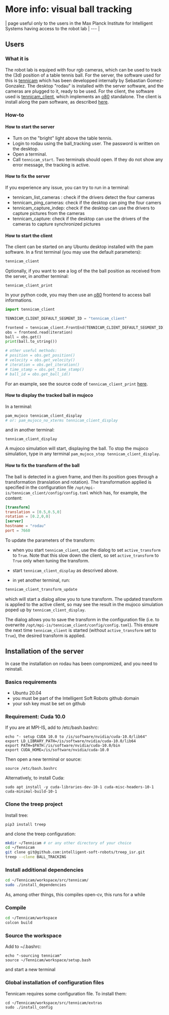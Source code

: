 # More info: visual ball tracking

| page useful only  to the users in the Max Planck Institute for Intelligent Systems having access to the robot lab | --- |


## Users

### What it is

The robot lab is equiped with four rgb cameras, which can be used to track the (3d) position of a table tennis ball.
For the server, the software used for this is [tennicam](https://github.com/intelligent-soft-robots/tennicam) which has been developped internally by Sebastian Gomez-Gonzalez.
The desktop "rodau" is installed with the server software, and the cameras are plugged to it, ready to be used.
For the client, the software used is [tennicam_client](https://github.com/intelligent-soft-robots/tennicam_client),
which implements an [o80](http://people.tuebingen.mpg.de/mpi-is-software/o80/docs/o80/index.html) standalone. The client is install along the pam software, as described [here](https://intelligent-soft-robots.github.io/pam_documentation/A1_overview_and_installation.html). 

### How-to

#### How to start the server

- Turn on the "bright" light above the table tennis. 
- Login to rodau using the ball_tracking user. The password is written on the desktop.
- Open a terminal.
- Call ```tennicam_start```. Two terminals should open. If they do not show any error message, the tracking is active.

#### How to fix the server

If you experience any issue, you can try to run in a terminal:

- tennicam_list_cameras : check if the drivers detect the four cameras
- tennicam_ping_cameras: check if the desktop can ping the four camers
- tennicam_capture_indep: check if the desktop can use the drivers to capture pictures from the cameras
- tennicam_capture: check if the desktop can use the drivers of the cameras to capture synchronized pictures

#### How to start the client

The client can be started on any Ubuntu desktop installed with the pam software.
In a first terminal (you may use the default parameters):

```bash
tennicam_client
```

Optionally, if you want to see a log of the the ball position as received from the server,
in another terminal:

```
tennicam_client_print
```

In your python code, you may then use an [o80](http://people.tuebingen.mpg.de/mpi-is-software/o80/docs/o80/index.html) frontend
to access ball informations.

```python
import tennicam_client

TENNICAM_CLIENT_DEFAULT_SEGMENT_ID = "tennicam_client"

frontend = tennicam_client.FrontEnd(TENNICAM_CLIENT_DEFAULT_SEGMENT_ID)
obs = frontend.read(iteration)
ball = obs.get()
print(ball.to_string())

# other useful methods:
# position = obs.get_position()
# velocity = obs.get_velocity()
# iteration = obs.get_iteration()
# time_stamp = obs.get_time_stamp()
# ball_id = obs.get_ball_id()

```

For an example, see the source code of ```tennicam_client_print``` [here](https://github.com/intelligent-soft-robots/tennicam_client/blob/master/bin/tennicam_client_print).


#### How to display the tracked ball in mujoco

In a terminal:

```bash
pam_mujoco tennicam_client_display
# or: pam_mujoco_no_xterms tennicam_client_display
```

and in another terminal:

```
tennicam_client_display
```

A mujoco simulation will start, displaying the ball.
To stop the mujoco simulation, type in any terminal ```pam_mujoco_stop tennicam_client_display```.

#### How to fix the transform of the ball

The ball is detected in a given frame, and then its position goes through a transformation (translation and rotation).
The transformation applied is specified in the configuration file ```/opt/mpi-is/tennicam_client/config/config.toml```
which has, for example, the content:

```toml
[transform]
translation = [0.5,0.5,0]
rotation = [0.2,0,0]
[server]
hostname = "rodau"
port = 7660
```

To update the parameters of the transform:

- when you start ```tennicam_client```, use the dialog to set ```active_transform``` to ```True```.
Note that this slow down the client, so set ```active_transform``` to ```True``` only when tuning the transform.

- start ```tennicam_client_display``` as descrived above.

- in yet another terminal, run:

```bash
tennicam_client_transform_update
```

which will start a dialog allow you to tune transform. The updated transform is applied to the active client, so
may see the result in the mujoco simulation poped up by ```tennicam_client_display```.

The dialog allows you to save the transform in the configuration file (i.e. to overwrite ```/opt/mpi-is/tennicam_client/config/config.toml```).
This ensure the next time ```tennicam_client``` is started (without ```active_transform``` set to ```True```), the desired transform is applied. 

## Installation of the server

In case the installation on rodau has been compromized, and you need to reinstall.

### Basics requirements

- Ubuntu 20.04
- you must be part of the Intelligent Soft Robots github domain
- your ssh key must be set on github

### Requirement: Cuda 10.0

If you are at MPI-IS, add to /etc/bash.bashrc:

```
echo "- setup CUDA 10.0 to /is/software/nvidia/cuda-10.0/lib64"
export LD_LIBRARY_PATH=/is/software/nvidia/cuda-10.0/lib64
export PATH=$PATH:/is/software/nvidia/cuda-10.0/bin
export CUDA_HOME=/is/software/nvidia/cuda-10.0
```

Then open a new terminal or source:

```
source /etc/bash.bashrc
```

Alternatively, to install Cuda:

```
sudo apt install -y cuda-libraries-dev-10-1 cuda-misc-headers-10-1 cuda-minimal-build-10-1
```

### Clone the treep project

Install tree:

```
pip3 install treep
```

and clone the treep configuration:

```bash
mkdir ~/Tennicam # or any other directory of your choice
cd ~/Tennicam
git clone git@github.com:intelligent-soft-robots/treep_isr.git
treep --clone BALL_TRACKING
```

### Install additional dependencies

```bash
cd ~/Tennicam/workspace/src/tennicam/
sudo ./install_dependencies
```

As, among other things, this compiles open-cv, this runs for a while

### Compile

```bash
cd ~/Tennicam/workspace
colcon build
```

### Source the workspace

Add to ~/.bashrc:

```
echo "-sourcing tennicam"
source ~/Tennicam/workspace/setup.bash
```

and start a new terminal

### Global installation of configuration files

Tennicam requires some configuration file. To install them:

```
cd ~/Tennicam/workspace/src/tennicam/extras
sudo ./install_config
```


